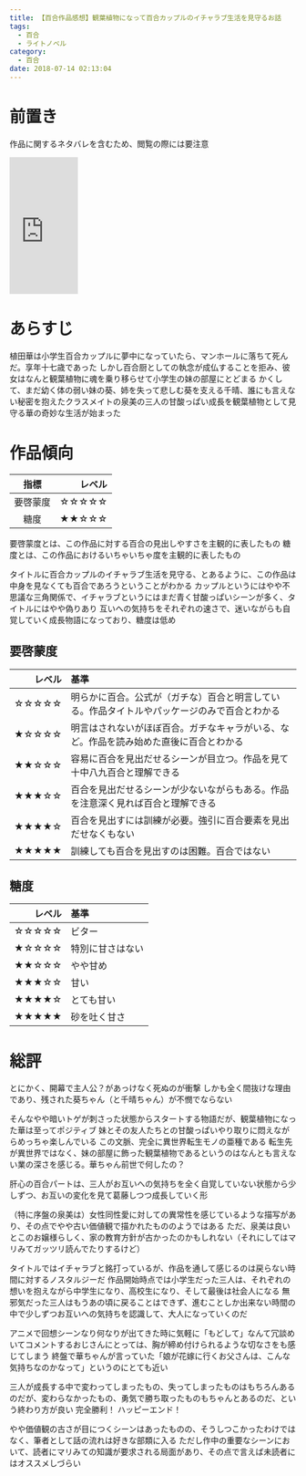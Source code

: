 ```yaml
---
title: 【百合作品感想】観葉植物になって百合カップルのイチャラブ生活を見守るお話
tags:
  - 百合
  - ライトノベル
category:
  - 百合
date: 2018-07-14 02:13:04
---
```



# 前置き

作品に関するネタバレを含むため、閲覧の際には要注意

<!-- more -->

<iframe style="width:120px;height:240px;" marginwidth="0" marginheight="0" scrolling="no" frameborder="0" src="https://rcm-fe.amazon-adsystem.com/e/cm?ref=tf_til&t=plasma02-22&m=amazon&o=9&p=8&l=as1&IS2=1&detail=1&asins=B075CW11WT&linkId=3443a53a45c598786e12be8af30559d2&bc1=000000&lt1=_blank&fc1=333333&lc1=0066c0&bg1=ffffff&f=ifr">
    </iframe>

# あらすじ

植田華は小学生百合カップルに夢中になっていたら、マンホールに落ちて死んだ。享年十七歳であった
しかし百合厨としての執念が成仏することを拒み、彼女はなんと観葉植物に魂を乗り移らせて小学生の妹の部屋にとどまる
かくして、まだ幼く体の弱い妹の葵、姉を失って悲しむ葵を支える千晴、誰にも言えない秘密を抱えたクラスメイトの泉美の三人の甘酸っぱい成長を観葉植物として見守る華の奇妙な生活が始まった

# 作品傾向

|指標|レベル|
|:--:|----:|
|要啓蒙度|☆☆☆☆☆|
|糖度|★★☆☆☆|

要啓蒙度とは、この作品に対する百合の見出しやすさを主観的に表したもの
糖度とは、この作品におけるいちゃいちゃ度を主観的に表したもの

タイトルに百合カップルのイチャラブ生活を見守る、とあるように、この作品は中身を見なくても百合であろうということがわかる
カップルというにはやや不思議な三角関係で、イチャラブというにはまだ青く甘酸っぱいシーンが多く、タイトルにはやや偽りあり
互いへの気持ちをそれぞれの速さで、迷いながらも自覚していく成長物語になっており、糖度は低め

## 要啓蒙度

|レベル|基準|
|-----:|:---|
|☆☆☆☆☆|明らかに百合。公式が（ガチな）百合と明言している。作品タイトルやパッケージのみで百合とわかる|
|★☆☆☆☆|明言はされないがほぼ百合。ガチなキャラがいる、など。作品を読み始めた直後に百合とわかる|
|★★☆☆☆|容易に百合を見出だせるシーンが目立つ。作品を見て十中八九百合と理解できる|
|★★★☆☆|百合を見出だせるシーンが少ないながらもある。作品を注意深く見れば百合と理解できる|
|★★★★☆|百合を見出すには訓練が必要。強引に百合要素を見出だせなくもない|
|★★★★★|訓練しても百合を見出すのは困難。百合ではない|

## 糖度

|レベル|基準|
|-----:|:--|
|☆☆☆☆☆|ビター|
|★☆☆☆☆|特別に甘さはない|
|★★☆☆☆|やや甘め|
|★★★☆☆|甘い|
|★★★★☆|とても甘い|
|★★★★★|砂を吐く甘さ|

# 総評

とにかく、開幕で主人公？があっけなく死ぬのが衝撃
しかも全く間抜けな理由であり、残された葵ちゃん（と千晴ちゃん）が不憫でならない

そんなやや暗いトゲが刺さった状態からスタートする物語だが、観葉植物になった華は至ってポジティブ
妹とその友人たちとの甘酸っぱいやり取りに悶えながらめっちゃ楽しんでいる
この文脈、完全に異世界転生モノの亜種である
転生先が異世界ではなく、妹の部屋に飾った観葉植物であるというのはなんとも言えない業の深さを感じる。華ちゃん前世で何したの？

肝心の百合パートは、三人がお互いへの気持ちを全く自覚していない状態から少しずつ、お互いの変化を見て葛藤しつつ成長していく形

（特に序盤の泉美は）女性同性愛に対しての異常性を感じているような描写があり、その点でやや古い価値観で描かれたもののようではある
ただ、泉美は良いとこのお嬢様らしく、家の教育方針が古かったのかもしれない（それにしてはマリみてガッツリ読んでたりするけど）

タイトルではイチャラブと銘打っているが、作品を通して感じるのは戻らない時間に対するノスタルジーだ
作品開始時点では小学生だった三人は、それぞれの想いを抱えながら中学生になり、高校生になり、そして最後は社会人になる
無邪気だった三人はもうあの頃に戻ることはできず、進むことしか出来ない時間の中で少しずつお互いへの気持ちを認識して、大人になっていくのだ

アニメで回想シーンなり何なりが出てきた時に気軽に「もどして」なんて冗談めいてコメントするおじさんにとっては、胸が締め付けられるような切なさをも感じてしまう
終盤で華ちゃんが言っていた「娘が花嫁に行くお父さんは、こんな気持ちなのかなって」というのにとても近い

三人が成長する中で変わってしまったもの、失ってしまったものはもちろんあるのだが、変わらなかったもの、勇気で勝ち取ったものもちゃんとあるのだ、という終わり方が良い
完全勝利！ ハッピーエンド！

やや価値観の古さが目につくシーンはあったものの、そうしつこかったわけではなく、筆者として話の流れは好きな部類に入る
ただし作中の重要なシーンにおいて、読者にマリみての知識が要求される局面があり、その点で言えば未読者にはオススメしづらい
